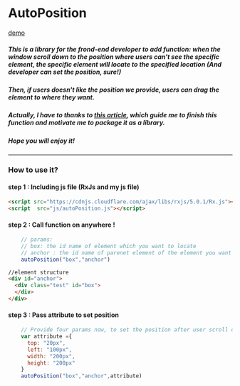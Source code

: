 # AutoPosition 
[demo](https://youtu.be/kQHGiA7RPJk)
##### This is a library for the frond-end developer to add function: when the window scroll down to the position where users can't see the specific element, the specific element will locate to the specified location (And developer can set the position, sure!)
##### Then, if users doesn't like the position we provide, users can drag the element to where they want.

##### Actually, I have to thanks to [this article](https://ithelp.ithome.com.tw/articles/10187756), which guide me to finish this function and motivate me to package it as a library.
##### Hope you will enjoy it!
*****
### How to use it?
#### step 1 : Including js file (RxJs and my js file)
``` html
<script src="https://cdnjs.cloudflare.com/ajax/libs/rxjs/5.0.1/Rx.js"></script>
<script  src="js/autoPosition.js"></script>
```
#### step 2 : Call function on anywhere !
```js
    // params:
    // box: the id name of element which you want to locate
    // anchor : the id name of parenet element of the element you want to locate 
    autoPosition("box","anchor")
```
```html
//element structure
<div id="anchor">
  <div class="test" id="box">
  </div>
</div>
```

#### step 3 : Pass attribute to set position
```js
    // Provide four params now, to set the position after user scroll down
    var attribute ={
      top: "20px",
      left: "100px",
      width: "200px",
      height: "200px"
    }
    autoPosition("box","anchor",attribute)
```



 


 